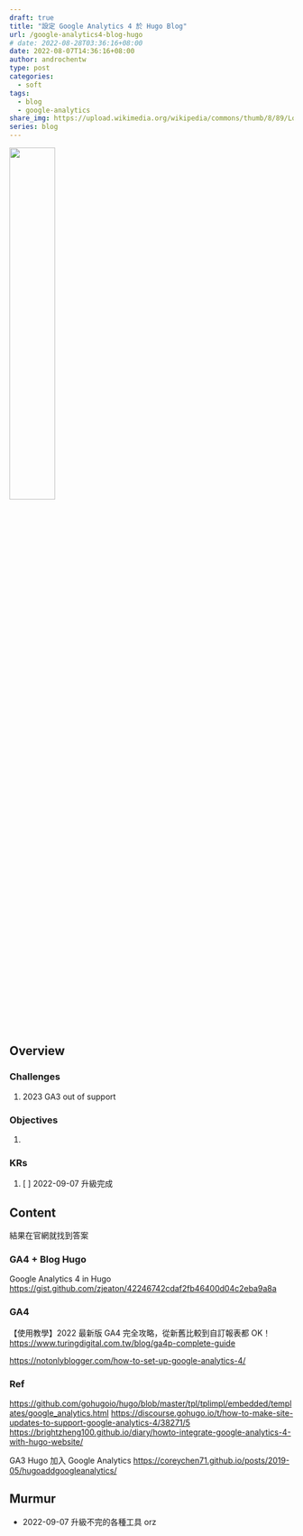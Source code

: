 ```yaml
---
draft: true
title: "設定 Google Analytics 4 於 Hugo Blog"
url: /google-analytics4-blog-hugo
# date: 2022-08-28T03:36:16+08:00
date: 2022-08-07T14:36:16+08:00
author: androchentw
type: post
categories:
  - soft
tags:
  - blog
  - google-analytics
share_img: https://upload.wikimedia.org/wikipedia/commons/thumb/8/89/Logo_Google_Analytics.svg/1200px-Logo_Google_Analytics.svg.png
series: blog
---
```


<img style="width:40%;" src="https://upload.wikimedia.org/wikipedia/commons/thumb/8/89/Logo_Google_Analytics.svg/1200px-Logo_Google_Analytics.svg.png">

## Overview

### Challenges

1. 2023 GA3 out of support

### Objectives

1.

### KRs

1. [ ] 2022-09-07 升級完成



## Content

結果在官網就找到答案

### GA4 + Blog Hugo

  Google Analytics 4 in Hugo
  <https://gist.github.com/zjeaton/42246742cdaf2fb46400d04c2eba9a8a>

### GA4

  【使用教學】2022 最新版 GA4 完全攻略，從新舊比較到自訂報表都 OK！
  <https://www.turingdigital.com.tw/blog/ga4p-complete-guide>

  <https://notonlyblogger.com/how-to-set-up-google-analytics-4/>

### Ref

  <https://github.com/gohugoio/hugo/blob/master/tpl/tplimpl/embedded/templates/google_analytics.html>
  <https://discourse.gohugo.io/t/how-to-make-site-updates-to-support-google-analytics-4/38271/5>
  <https://brightzheng100.github.io/diary/howto-integrate-google-analytics-4-with-hugo-website/>

GA3
Hugo 加入 Google Analytics
  <https://coreychen71.github.io/posts/2019-05/hugoaddgoogleanalytics/>

## Murmur

* 2022-09-07 升級不完的各種工具 orz
